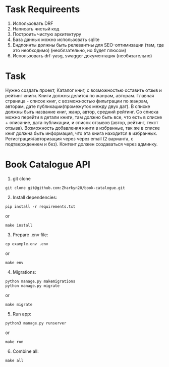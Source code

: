 # Task Requireents
1. Использовать DRF
2. Написать чистый код
3. Построить чистую архитектуру
4. База данных можно использовать sqlite
5. Ендпоинты должны быть релевантны для SEO-оптимизации (там, где это
необходимо) (необязательно, но будет плюсом)
6. Использовать drf-yasg, swagger документация (необязательно)


# Task
Нужно создать проект, Каталог книг, с возможностью оставить отзыв и рейтинг книги.
Книги должны делится по жанрам, авторам. Главная страница - список книг, с возможностью фильтрации по жанрам, авторам, дате публикации(промежуток между двух дат). В списке должны быть название книг, жанр, автор, средний рейтинг. Со списка можно перейти в детали книги, там должно быть все, что есть в списке + описание, дата публикации, и список отзывов (автор, рейтинг, текст отзыва). Возможность добавления книги в избранные, так же в списке книг должна быть информация, что эта книга находится в избранных.
Регистрация/авторизация через через email (2 варианта, с подтверждением и без). Контент должен создаваться через админку.




# Book Catalogue API

1. git clone

```
git clone git@github.com:Zharkyn20/book-catalogue.git
```

2. Install dependencies:

```
pip install -r requirements.txt
```
or
```
make install
```

3. Prepare .env file:

```
cp example.env .env
```
or 
```
make env
```

4. Migrations:

```
python manage.py makemigrations
python manage.py migrate
```
or
```
make migrate
```

5. Run app:
```
python3 manage.py runserver
```
or

```
make run
```

6. Combine all:

```
make all
```
